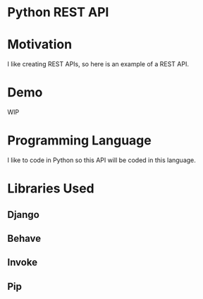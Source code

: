 # Python REST API

# Motivation
I like creating REST APIs, so here is an example of a REST API.

# Demo
WIP

# Programming Language
I like to code in Python so this API will be coded in this language.

# Libraries Used
## Django
## Behave
## Invoke
## Pip

